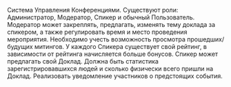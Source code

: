 Система Управления Конференциями. Существуют роли:
Администратор, Модератор, Спикер и обычный Пользователь.
Модератор может закреплять, предлагать, изменять тему доклада за
спикером, а также регулировать время и место проведения мероприятия.
Необходимо учесть возможность просмотра прошедших/будущих митингов.
У каждого Спикера существует свой рейтинг, в зависимости от рейтинга
начисляется больше бонусов. Спикер может предлагать свой Доклад.
Должна быть статистика зарегистрировавшихся людей и сколько физически
всего пришли на Доклад. Реализовать уведомление участников о
предстоящих события.
